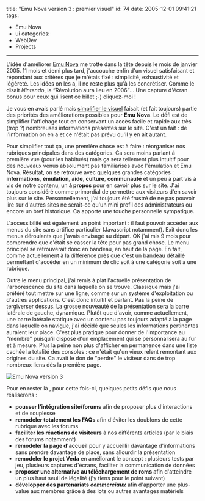 title: "Emu Nova version 3 : premier visuel"
id: 74
date: 2005-12-01 09:41:21
tags:
- Emu Nova
- ui
categories:
- WebDev
- Projects
---

L'idée d'améliorer [Emu Nova](http://www.emunova.net/) me trotte dans la tête depuis le mois de janvier 2005\. 11 mois et demi plus tard, j'accouche enfin d'un visuel satisfaisant et répondant aux critères que je m'étais fixé : simplicité, exhaustivité et légèreté. Les idées on les a, il ne reste plus qu'à les concrétiser. Comme le disait _Nintendo_, la <q>Révolution aura lieu en 2006</q>...
Une capture d'écran bonus pour ceux qui lisent ce billet ;-) cliquez-moi !

<!--more-->

Je vous en avais parlé mais [simplifier le visuel](https://thom4.net/2005/03/28/simplifier-le-visuel/) faisait (et fait toujours) partie des priorités des améliorations possibles pour **Emu Nova**. Le défi est de simplifier l'affichage tout en conservant un accès facile et rapide aux très (trop ?) nombreuses informations présentes sur le site. C'est un fait : de l'information on en a et ce n'était pas prévu qu'il y en ait autant.

Pour simplifier tout ça, une première chose est à faire : réorganiser nos rubriques principales dans des catégories. Ca sera moins parlant à  première vue (pour les habitués) mais ça sera tellement plus intuitif pour des nouveaux venus absolument pas familiarisés avec l'émulation et Emu Nova. Résultat, on se retrouve avec quelques grandes catégories : **informations**, **émulation**, **aide**, **culture**, **communauté** et un peu à  part vis à  vis de notre contenu, un **à  propos** pour en savoir plus sur le site. J'ai toujours considéré comme primordial de permettre aux visiteurs d'en savoir plus sur le site. Personnellement, j'ai toujours été frustré de ne pas pouvoir lire sur d'autres sites ne serait-ce qu'un mini profil des administrateurs ou encore un bref historique. Ca apporte une touche personnelle sympatique.

L'accessibilité est également un point important : il faut pouvoir accéder aux menus du site sans artifice particulier (Javascript notamment). Exit donc les menus déroulants que j'avais envisagé au départ. OK j'ai mis 9 mois pour comprendre que c'était se casser la tête pour pas grand chose.
Le menu principal se retrouverait donc en bandeau, en haut de la page. En fait, comme actuellement à  la différence près que c'est un bandeau détaillé permettant d'accéder en un minimum de clic soit à  une catégorie soit à  une rubrique.

Outre le menu principal, j'ai remis à  plat l'actuelle présentation de l'arborescence du site dans laquelle on se trouve. Classique mais j'ai préféré tout mettre sur une ligne, comme sur un système d'exploitation ou d'autres applications. C'est donc intuitif et parlant. Pas la peine de tergiverser dessus.
La grosse nouveauté de la présentation sera la barre latérale de gauche, dynamique. Plutôt que d'avoir, comme actuellement, une barre latérale statique avec un contenu pas toujours adapté à  la page dans laquelle on navigue, j'ai décidé que seules les informations pertinentes auraient leur place. C'est plus pratique pour donner de l'importance au "membre" puisqu'il dispose d'un emplacement qui se personnalisera au fur et à  mesure. Plus la peine non plus d'afficher en permanence dans une liste cachée la totalité des consoles : ce n'était qu'un vieux relent remontant aux origines du site. Ca avait le don de "perdre" le visiteur dans de trop nombreux liens dès la première page.

![Emu Nova version 3](/images/Emu-Nova/emunova3-visuel1.png)

Pour en rester là , pour cette fois-ci, quelques petits défis que nous réaliserons :

*   **pousser l'intégration site/forums** afin de proposer plus d'interactions et de souplesse
*   **remodeler totalement les FAQs** afin d'éviter les doublons de cette rubrique avec les forums
*   **faciliter les réactions de visiteurs** à  nos différents articles (par le biais des forums notamment)
*   **remodeler la page d'accueil** pour y accueillir davantage d'informations sans prendre davantage de place, sans allourdir la présentation
*   **remodeler le projet Veda** en améliorant le concept : plusieurs tests par jeu, plusieurs captures d'écrans, faciliter la communication de données
*   **proposer une alternative au téléchargement de roms** afin d'atteindre un plus haut seuil de légalité (j'y tiens pour le point suivant)
*   **développer des partenariats _commerciaux_** afin d'apporter une plus-value aux membres grâce à  des lots ou autres avantages matériels
